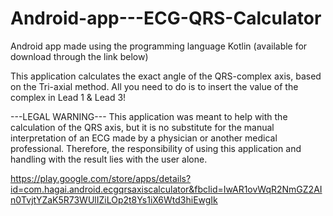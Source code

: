 # Android-app---ECG-QRS-Calculator

Android app made using the programming language Kotlin
(available for download through the link below)

This application calculates the exact angle of the QRS-complex axis, based on the Tri-axial method. All you need to do is to insert the value of the complex in Lead 1 & Lead 3!

---LEGAL WARNING---
This application was meant to help with the calculation of the QRS axis, but it is no substitute for the manual interpretation of an ECG made by a physician or another medical professional. Therefore, the responsibility of using this application and handling with the result lies with the user alone.

https://play.google.com/store/apps/details?id=com.hagai.android.ecgqrsaxiscalculator&fbclid=IwAR1ovWqR2NmGZ2AIn0TvjtYZaK5R73WUlIZiLOp2t8Ys1iX6Wtd3hiEwgIk
